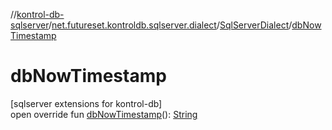 //[kontrol-db-sqlserver](../../../index.md)/[net.futureset.kontroldb.sqlserver.dialect](../index.md)/[SqlServerDialect](index.md)/[dbNowTimestamp](db-now-timestamp.md)

# dbNowTimestamp

[sqlserver extensions for kontrol-db]\
open override fun [dbNowTimestamp](db-now-timestamp.md)(): [String](https://kotlinlang.org/api/latest/jvm/stdlib/kotlin/-string/index.html)
